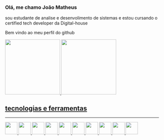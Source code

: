 ### Olá, me chamo João Matheus
sou estudante de analise e desenvolimento de sistemas e estou cursando o certified tech developer da Digital-house

Bem vindo ao meu perfil do github
    
<div>
<a href="https://github.com/seu-usuário-aqui">
<img height="180em" src="https://github-readme-stats.vercel.app/api/top-langs/?username=matheuslazaro13&layout=compact&langs_count=7&theme=dracula"/>
<img height="180em" src="https://github-readme-stats.vercel.app/api?username=matheuslazaro13&show_icons=true&theme=dracula&include_all_commits=true&count_private=true"/>
</div>
          

<h2>tecnologias e ferramentas</h2>
<HR>
<div>
<img src="https://cdn.jsdelivr.net/gh/devicons/devicon/icons/linux/linux-original.svg" width="40" height="40"/>
<img src="https://cdn.jsdelivr.net/gh/devicons/devicon/icons/sass/sass-original.svg" width="40" height="40" />
<img src="https://cdn.jsdelivr.net/gh/devicons/devicon/icons/typescript/typescript-original.svg" width="40" height="40" />
<img src="https://cdn.jsdelivr.net/gh/devicons/devicon/icons/javascript/javascript-original.svg" width="40" height="40" />
<img src="https://cdn.jsdelivr.net/gh/devicons/devicon/icons/c/c-original.svg" width="40" height="40"/>
<img src="https://cdn.jsdelivr.net/gh/devicons/devicon/icons/css3/css3-original-wordmark.svg" width="40" height="40" />
<img src="https://cdn.jsdelivr.net/gh/devicons/devicon/icons/html5/html5-original-wordmark.svg" width="40" height="40" />
<img src="https://cdn.jsdelivr.net/gh/devicons/devicon/icons/java/java-original.svg" width="40" height="40" />
<img src="https://cdn.jsdelivr.net/gh/devicons/devicon/icons/bootstrap/bootstrap-original-wordmark.svg"  width="40" height="40" />
<img src="https://cdn.jsdelivr.net/gh/devicons/devicon/icons/figma/figma-original.svg"  width="40" height="40" />

</div>
       

          
          
          
 
          

<!--
**Matheuslazaro13/matheuslazaro13** is a ✨ _special_ ✨ repository because its `README.md` (this file) appears on 
-->
